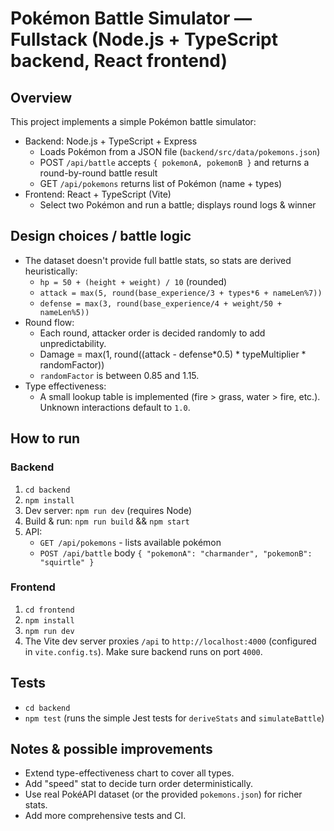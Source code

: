# Pokémon Battle Simulator — Fullstack (Node.js + TypeScript backend, React frontend)

## Overview
This project implements a simple Pokémon battle simulator:
- Backend: Node.js + TypeScript + Express
  - Loads Pokémon from a JSON file (`backend/src/data/pokemons.json`)
  - POST `/api/battle` accepts `{ pokemonA, pokemonB }` and returns a round-by-round battle result
  - GET `/api/pokemons` returns list of Pokémon (name + types)
- Frontend: React + TypeScript (Vite)
  - Select two Pokémon and run a battle; displays round logs & winner

## Design choices / battle logic
- The dataset doesn't provide full battle stats, so stats are derived heuristically:
  - `hp = 50 + (height + weight) / 10` (rounded)
  - `attack = max(5, round(base_experience/3 + types*6 + nameLen%7))`
  - `defense = max(3, round(base_experience/4 + weight/50 + nameLen%5))`
- Round flow:
  - Each round, attacker order is decided randomly to add unpredictability.
  - Damage = max(1, round((attack - defense*0.5) * typeMultiplier * randomFactor))
  - `randomFactor` is between 0.85 and 1.15.
- Type effectiveness:
  - A small lookup table is implemented (fire > grass, water > fire, etc.). Unknown interactions default to `1.0`.

## How to run

### Backend
1. `cd backend`
2. `npm install`
3. Dev server: `npm run dev` (requires Node)
4. Build & run: `npm run build` && `npm start`
5. API:
   - `GET /api/pokemons` - lists available pokémon
   - `POST /api/battle` body `{ "pokemonA": "charmander", "pokemonB": "squirtle" }`

### Frontend
1. `cd frontend`
2. `npm install`
3. `npm run dev`
4. The Vite dev server proxies `/api` to `http://localhost:4000` (configured in `vite.config.ts`). Make sure backend runs on port `4000`.

## Tests
- `cd backend`
- `npm test` (runs the simple Jest tests for `deriveStats` and `simulateBattle`)

## Notes & possible improvements
- Extend type-effectiveness chart to cover all types.
- Add "speed" stat to decide turn order deterministically.
- Use real PokéAPI dataset (or the provided `pokemons.json`) for richer stats.
- Add more comprehensive tests and CI.
